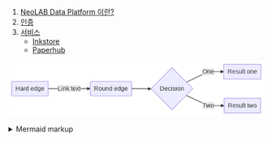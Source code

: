 1. [NeoLAB Data Platform 이란?](/neolab-data-platform/about)
2. [인증](/neolab-data-platform/authentication)
3. [서비스](/neolab-data-platform/service)  
   - [Inkstore](/neolab-data-platform/inkstore)  
   - [Paperhub](/neolab-data-platform/paperhub) 

<!-- generated by mermaid compile action - START -->
![~mermaid diagram 1~](/output/index-md-1.png)
<details>
  <summary>Mermaid markup</summary>

```mermaid
graph LR
    A[Hard edge] -->|Link text| B(Round edge)
    B --> C{Decision}
    C -->|One| D[Result one]
    C -->|Two| E[Result two]
```

</details>
<!-- generated by mermaid compile action - END -->
